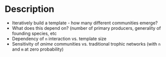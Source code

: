 # Description 

*	Iteratively build a template - how many different communities emerge?
* 	What does this depend on? (number of primary producers, generality of founding species, etc
*	Dependency of `n` interaction vs. template size
*	Sensitivity of *anime* communities vs. traditional trophic networks (with `n` and `m` at zero probability)
